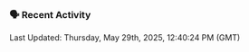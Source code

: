 ### 🗣 Recent Activity

<!--RECENT_ACTIVITY:last_update-->
Last Updated: Thursday, May 29th, 2025, 12:40:24 PM (GMT)
<!--RECENT_ACTIVITY:last_update_end-->
<!--RECENT_ACTIVITY:start-->
<!--RECENT_ACTIVITY:end-->
